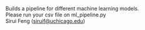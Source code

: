 Builds a pipeline for different machine learning models. <br />
Please run your csv file on ml_pipeline.py <br />
Sirui Feng (siruif@uchicago.edu)